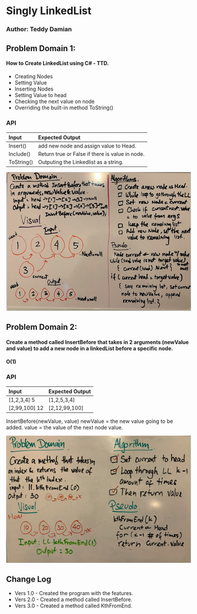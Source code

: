 # Singly LinkedList
### Author: Teddy Damian
## Problem Domain 1:
#### How to Create LinkedList using C# - TTD.
- Creating Nodes
- Setting Value
- Inserting Nodes
- Setting Value to head
- Checking the next value on node
- Overriding the built-in method ToString()
### API
| Input | Expected Output |
| :----------- | :----------- |
| Insert() | add new node and assign value to Head.|
| Include() | Return true or False if there is value in node.|
| ToString() | Outputing the Linkedlist as a string.|

![WB](https://github.com/teddydamian/CSharp-data-structures-algorithms/blob/master/assets/New2.png)

## Problem Domain 2:
#### Create a method called InsertBefore that takes in 2 arguments (newValue and value) to add a new node in a linkedList before a specific node.
#### O(1) 
### API
| Input | Expected Output |
| :----------- | :----------- |
| [1,2,3,4] 5 | [1,2,5,3,4] | 
| [2,99,100] 12  | [2,12,99,100] |
InsertBefore(newValue, value)
newValue = the new value going to be added.
value = the value of the next node value.

![WB](https://github.com/teddydamian/CSharp-data-structures-algorithms/blob/master/assets/kth.png)

## Change Log
- Vers 1.0 - Created the program with the features.
- Vers 2.0 - Created a method called InsertBefore.
- Vers 3.0 - Created a method called KthFromEnd.
